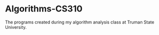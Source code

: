 # Algorithms-CS310
The programs created during my algorithm analysis class at Truman State University.

